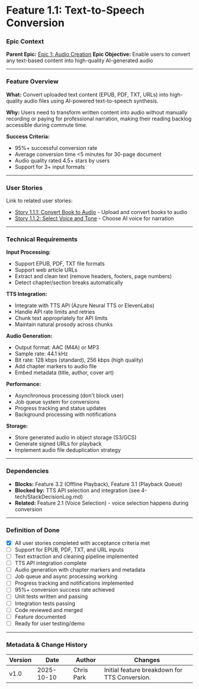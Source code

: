 # Feature 1.1: Text-to-Speech Conversion

### Epic Context

**Parent Epic:** [Epic 1: Audio Creation](../../epics/epic-1-audio-creation.md)
**Epic Objective:** Enable users to convert any text-based content into high-quality AI-generated audio

---

### Feature Overview

**What:** Convert uploaded text content (EPUB, PDF, TXT, URLs) into high-quality audio files using AI-powered text-to-speech synthesis.

**Why:** Users need to transform written content into audio without manually recording or paying for professional narration, making their reading backlog accessible during commute time.

**Success Criteria:**
- 95%+ successful conversion rate
- Average conversion time <5 minutes for 30-page document
- Audio quality rated 4.5+ stars by users
- Support for 3+ input formats

---

### User Stories

Link to related user stories:

- [Story 1.1.1: Convert Book to Audio](../../userstories/epic-1-audio-creation/feature-1.1/us-1.1.1-convert-book-to-audio.md) - Upload and convert books to audio
- [Story 1.1.2: Select Voice and Tone](../../userstories/epic-1-audio-creation/feature-1.1/us-1.1.2-select-voice-and-tone.md) - Choose AI voice for narration

---

### Technical Requirements

**Input Processing:**
- Support EPUB, PDF, TXT file formats
- Support web article URLs
- Extract and clean text (remove headers, footers, page numbers)
- Detect chapter/section breaks automatically

**TTS Integration:**
- Integrate with TTS API (Azure Neural TTS or ElevenLabs)
- Handle API rate limits and retries
- Chunk text appropriately for API limits
- Maintain natural prosody across chunks

**Audio Generation:**
- Output format: AAC (M4A) or MP3
- Sample rate: 44.1 kHz
- Bit rate: 128 kbps (standard), 256 kbps (high quality)
- Add chapter markers to audio file
- Embed metadata (title, author, cover art)

**Performance:**
- Asynchronous processing (don't block user)
- Job queue system for conversions
- Progress tracking and status updates
- Background processing with notifications

**Storage:**
- Store generated audio in object storage (S3/GCS)
- Generate signed URLs for playback
- Implement audio file deduplication strategy

---

### Dependencies

- **Blocks:** Feature 3.2 (Offline Playback), Feature 3.1 (Playback Queue)
- **Blocked by:** TTS API selection and integration (see 4-tech/StackDecisionLog.md)
- **Related:** Feature 2.1 (Voice Selection) - voice selection happens during conversion

---

### Definition of Done

- [x] All user stories completed with acceptance criteria met
- [ ] Support for EPUB, PDF, TXT, and URL inputs
- [ ] Text extraction and cleaning pipeline implemented
- [ ] TTS API integration complete
- [ ] Audio generation with chapter markers and metadata
- [ ] Job queue and async processing working
- [ ] Progress tracking and notifications implemented
- [ ] 95%+ conversion success rate achieved
- [ ] Unit tests written and passing
- [ ] Integration tests passing
- [ ] Code reviewed and merged
- [ ] Feature documented
- [ ] Ready for user testing/demo

---

### Metadata & Change History

| Version | Date       | Author     | Changes                                       |
| ------- | ---------- | ---------- | --------------------------------------------- |
| v1.0    | 2025-10-10 | Chris Park | Initial feature breakdown for TTS Conversion. |
